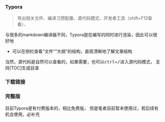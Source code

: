 ### Typora

> 导出相关文件、编译习惯配置、源代码模式、开发者工具（shift+F12查看）、

与很多的markdown编译器不同，Typora是在编写的同时进行渲染，因此可以很好地

- 可以在侧栏查看“文件”“大纲"的结构，直观清晰地了解文章结构

当然，源代码是自然可以查看的，如果需要，也可以<kbd>ctrl</kbd>+<kbd>/</kbd>进入源代码模式，
支持[TOC]生成目录

### 下载链接

### 完整版
目前Typora是有付费版本的，相比免费版，
但是笔者目前暂未使用过，若后续有机会使用，必补充

